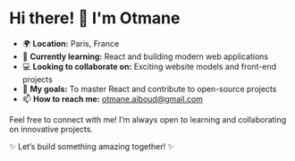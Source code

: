 # Hi there! 👋 I'm Otmane

- 🌍 **Location:** Paris, France
- 🌱 **Currently learning:** React and building modern web applications
- 💻 **Looking to collaborate on:** Exciting website models and front-end projects
- 🎯 **My goals:** To master React and contribute to open-source projects
- 📫 **How to reach me:** [otmane.aiboud@gmail.com](mailto:otmane.aiboud@gmail.com)

Feel free to connect with me! I’m always open to learning and collaborating on innovative projects.

✨ Let’s build something amazing together! ✨
